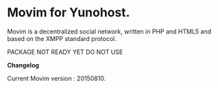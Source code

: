 Movim for Yunohost.
==========

Movim is a decentralized social network, written in PHP and HTML5 and based on the XMPP standard protocol.

PACKAGE NOT READY YET
DO NOT USE

**Changelog**

Current Movim version : 20150810.
